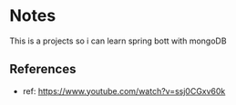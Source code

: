 # Notes
This is a projects so i can learn spring bott with mongoDB

## References
* ref: https://www.youtube.com/watch?v=ssj0CGxv60k